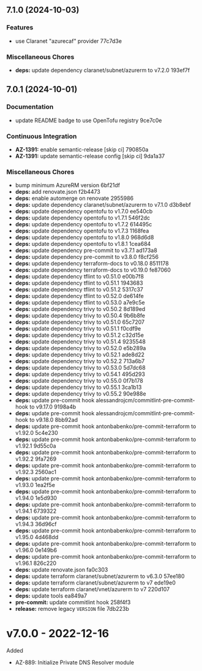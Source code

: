 ## 7.1.0 (2024-10-03)

### Features

* use Claranet "azurecaf" provider 77c7d3e

### Miscellaneous Chores

* **deps:** update dependency claranet/subnet/azurerm to v7.2.0 193ef7f

## 7.0.1 (2024-10-01)

### Documentation

* update README badge to use OpenTofu registry 9ce7c0e

### Continuous Integration

* **AZ-1391:** enable semantic-release [skip ci] 790850a
* **AZ-1391:** update semantic-release config [skip ci] 9da1a37

### Miscellaneous Chores

* bump minimum AzureRM version 6bf21df
* **deps:** add renovate.json f2b4473
* **deps:** enable automerge on renovate 2955986
* **deps:** update dependency claranet/subnet/azurerm to v7.1.0 d3b8ebf
* **deps:** update dependency opentofu to v1.7.0 ee540cb
* **deps:** update dependency opentofu to v1.7.1 546f2dc
* **deps:** update dependency opentofu to v1.7.2 614495c
* **deps:** update dependency opentofu to v1.7.3 1168fea
* **deps:** update dependency opentofu to v1.8.0 968d6d8
* **deps:** update dependency opentofu to v1.8.1 1cea684
* **deps:** update dependency pre-commit to v3.7.1 ad173a8
* **deps:** update dependency pre-commit to v3.8.0 f8cf256
* **deps:** update dependency terraform-docs to v0.18.0 8511178
* **deps:** update dependency terraform-docs to v0.19.0 fe87060
* **deps:** update dependency tflint to v0.51.0 e00b7f8
* **deps:** update dependency tflint to v0.51.1 1943683
* **deps:** update dependency tflint to v0.51.2 5317c37
* **deps:** update dependency tflint to v0.52.0 de614fe
* **deps:** update dependency tflint to v0.53.0 a7e9c5e
* **deps:** update dependency trivy to v0.50.2 8d189ed
* **deps:** update dependency trivy to v0.50.4 9b6b8fe
* **deps:** update dependency trivy to v0.51.0 65c7207
* **deps:** update dependency trivy to v0.51.1 f0cdf9e
* **deps:** update dependency trivy to v0.51.2 c32d15e
* **deps:** update dependency trivy to v0.51.4 9235548
* **deps:** update dependency trivy to v0.52.0 e5b289a
* **deps:** update dependency trivy to v0.52.1 ade8d22
* **deps:** update dependency trivy to v0.52.2 713a6b7
* **deps:** update dependency trivy to v0.53.0 5d7dc68
* **deps:** update dependency trivy to v0.54.1 495d293
* **deps:** update dependency trivy to v0.55.0 0f7b178
* **deps:** update dependency trivy to v0.55.1 3ca1b13
* **deps:** update dependency trivy to v0.55.2 90e988e
* **deps:** update pre-commit hook alessandrojcm/commitlint-pre-commit-hook to v9.17.0 9198a4b
* **deps:** update pre-commit hook alessandrojcm/commitlint-pre-commit-hook to v9.18.0 8bb92ad
* **deps:** update pre-commit hook antonbabenko/pre-commit-terraform to v1.92.0 5c4e230
* **deps:** update pre-commit hook antonbabenko/pre-commit-terraform to v1.92.1 9d55c0a
* **deps:** update pre-commit hook antonbabenko/pre-commit-terraform to v1.92.2 9fa7269
* **deps:** update pre-commit hook antonbabenko/pre-commit-terraform to v1.92.3 2560ac1
* **deps:** update pre-commit hook antonbabenko/pre-commit-terraform to v1.93.0 1ea2f5e
* **deps:** update pre-commit hook antonbabenko/pre-commit-terraform to v1.94.0 1e5d930
* **deps:** update pre-commit hook antonbabenko/pre-commit-terraform to v1.94.1 6739322
* **deps:** update pre-commit hook antonbabenko/pre-commit-terraform to v1.94.3 36d96cf
* **deps:** update pre-commit hook antonbabenko/pre-commit-terraform to v1.95.0 4d468dd
* **deps:** update pre-commit hook antonbabenko/pre-commit-terraform to v1.96.0 0e149b6
* **deps:** update pre-commit hook antonbabenko/pre-commit-terraform to v1.96.1 826c220
* **deps:** update renovate.json fa0c303
* **deps:** update terraform claranet/subnet/azurerm to v6.3.0 57ee180
* **deps:** update terraform claranet/subnet/azurerm to v7 ede19e0
* **deps:** update terraform claranet/vnet/azurerm to v7 220d107
* **deps:** update tools ea849a7
* **pre-commit:** update commitlint hook 258f4f3
* **release:** remove legacy `VERSION` file 7db223b

# v7.0.0 - 2022-12-16

Added
  * AZ-889: Initialize Private DNS Resolver module
